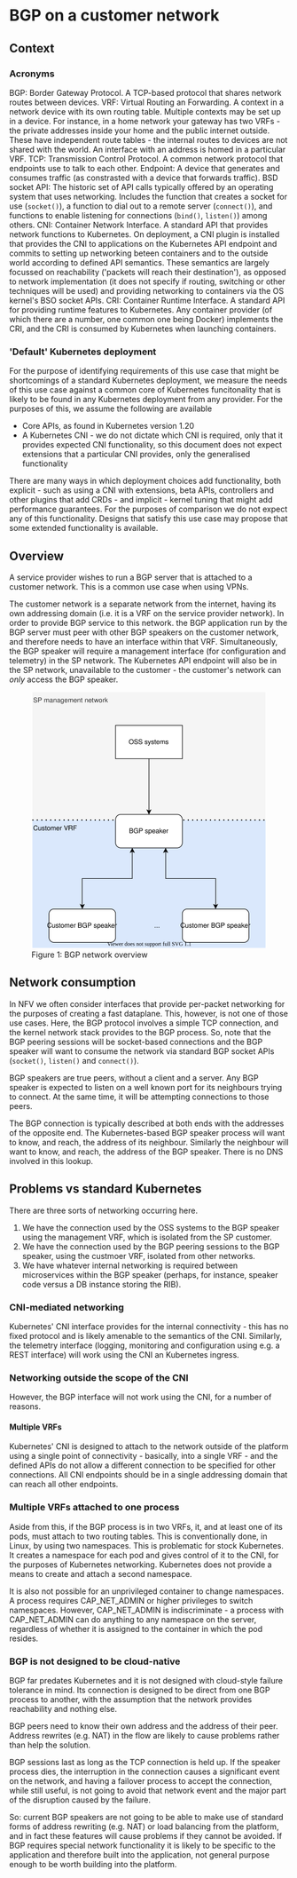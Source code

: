 # BGP on a customer network

## Context

### Acronyms

BGP: Border Gateway Protocol.  A TCP-based protocol that shares network routes between devices.
VRF: Virtual Routing an Forwarding.  A context in a network device with its own routing table.  Multiple contexts may be set up in a device.  For instance, in a home network your gateway has two VRFs - the private addresses inside your home and the public internet outside.  These have independent route tables - the internal routes to devices are not shared with the world.  An interface with an address is homed in a particular VRF.
TCP: Transmission Control Protocol.  A common network protocol that endpoints use to talk to each other.
Endpoint: A device that generates and consumes traffic (as constrasted with a device that forwards traffic).
BSD socket API: The historic set of API calls typically offered by an operating system that uses networking.  Includes the function that creates a socket for use (```socket()```), a function to dial out to a remote server (```connect()```), and functions to enable listening for connections (```bind()```, ```listen()```) among others.
CNI: Container Network Interface.  A standard API that provides network functions to Kubernetes.  On deployment, a CNI plugin is installed that provides the CNI to applications on the Kubernetes API endpoint and commits to setting up networking beteen containers and to the outside world according to defined API semantics.  These semantics are largely focussed on reachability ('packets will reach their destination'), as opposed to network implementation (it does not specify if routing, switching or other techniques will be used) and providing networking to containers via the OS kernel's BSO socket APIs.
CRI: Container Runtime Interface.  A standard API for providing runtime features to Kubernetes.  Any container provider (of which there are a number, one common one being Docker) implements the CRI, and the CRI is consumed by Kubernetes when launching containers.

### 'Default' Kubernetes deployment

For the purpose of identifying requirements of this use case that might be shortcomings of a standard Kubernetes deployment, we measure the needs of this use case against a common core of Kubernetes funcitonality that is likely to be found in any Kubernetes deployment from any provider.  For the purposes of this, we assume the following are available

- Core APIs, as found in Kubernetes version 1.20
- A Kubernetes CNI - we do not dictate which CNI is required, only that it provides expected CNI functionality, so this document does not expect extensions that a particular CNI provides, only the generalised functionality

There are many ways in which deployment choices add functionality, both explicit - such as using a CNI with extensions, beta APIs, controllers and other plugins that add CRDs - and implicit - kernel tuning that might add performance guarantees.  For the purposes of comparison we do not expect any of this functionality.  Designs that satisfy this use case may propose that some extended functionality is available.

## Overview

A service provider wishes to run a BGP server that is attached to a customer network.  This is a common use case when using VPNs.

The customer network is a separate network from the internet, having its own addressing domain (i.e. it is a VRF on the service provider network).  In order to provide BGP service to this network. the BGP application run by the BGP server must peer with other BGP speakers on the customer network, and therefore needs to have an interface within that VRF.  Simultaneously, the BGP speaker will require a management interface (for configuration and telemetry) in the SP network.  The Kubernetes API endpoint will also be in the SP network, unavailable to the customer - the customer's network can _only_ access the BGP speaker.

<figure class="image">
<img alt="BGP network overview" src="./BGP-customer overview.svg" />
<figcaption>Figure 1: BGP network overview</figcaption>
</figure>

## Network consumption

In NFV we often consider interfaces that provide per-packet networking for the purposes of creating a fast dataplane.  This, however, is not one of those use cases.  Here, the BGP protocol involves a simple TCP connection, and the kernel network stack provides to the BGP process.  So, note that the BGP peering sessions will be socket-based connections and the BGP speaker will want to consume the network via standard BGP socket APIs (```socket()```, ```listen()``` and ```connect()```).

BGP speakers are true peers, without a client and a server.  Any BGP speaker is expected to listen on a well known port for its neighbours trying to connect.  At the same time, it will be attempting connections to those peers.

The BGP connection is typically described at both ends with the addresses of the opposite end.  The Kubernetes-based BGP speaker process will want to know, and reach, the address of its neighbour.  Similarly the neighbour will want to know, and reach, the address of the BGP speaker.  There is no DNS involved in this lookup.

## Problems vs standard Kubernetes

There are three sorts of networking occurring here.

1. We have the connection used by the OSS systems to the BGP speaker using the management VRF, which is isolated from the SP customer.
1. We have the connection used by the BGP peering sessions to the BGP speaker, using the custmoer VRF, isolated from other networks.
1. We have whatever internal networking is required between microservices within the BGP speaker (perhaps, for instance, speaker code versus a DB instance storing the RIB).

### CNI-mediated networking

Kubernetes' CNI interface provides for the internal connectivity - this has no fixed protocol and is likely amenable to the semantics of the CNI.  Similarly, the telemetry interface (logging, monitoring and configuration using e.g. a REST interface) will work using the CNI an Kubernetes ingress.

### Networking outside the scope of the CNI

However, the BGP interface will not work using the CNI, for a number of reasons.

#### Multiple VRFs

Kubernetes' CNI is designed to attach to the network outside of the platform using a single point of connectivity - basically, into a single VRF - and the defined APIs do not allow a different connection to be specified for other connections.  All CNI endpoints should be in a single addressing domain that can reach all other endpoints.

### Multiple VRFs attached to one process

Aside from this, if the BGP process is in two VRFs, it, and at least one of its pods, must attach to two routing tables.  This is conventionally done, in Linux, by using two namespaces.  This is problematic for stock Kubernetes.  It creates a namespace for each pod and gives control of it to the CNI, for the purposes of Kubernetes networking.  Kubernetes does not provide a means to create and attach a second namespace.

It is also not possible for an unprivileged container to change namespaces.  A process requires CAP_NET_ADMIN or higher privileges to switch namespaces.  However, CAP_NET_ADMIN is indiscriminate - a process with CAP_NET_ADMIN can do anything to any namespace on the server, regardless of whether it is assigned to the container in which the pod resides.

### BGP is not designed to be cloud-native

BGP far predates Kubernetes and it is not designed with cloud-style failure tolerance in mind.  Its connection is designed to be direct from one BGP process to another, with the assumption that the network provides reachability and nothing else.

BGP peers need to know their own address and the address of their peer.  Address rewrites (e.g. NAT) in the flow are likely to cause problems rather than help the solution.

BGP sessions last as long as the TCP connection is held up.  If the speaker process dies, the interruption in the connection causes a significant event on the network, and having a failover process to accept the connection, while still useful, is not going to avoid that network event and the major part of the disruption caused by the failure.

So: current BGP speakers are not going to be able to make use of standard forms of address rewriting (e.g. NAT) or load balancing from the platform, and in fact these features will cause problems if they cannot be avoided.  If BGP requires special network functionality it is likely to be specific to the application and therefore built into the application, not general purpose enough to be worth building into the platform.